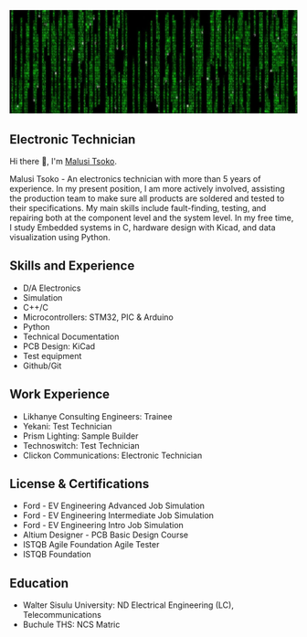 ![Electronics](https://github.com/tsokomalusi/tsokomalusi/blob/main/github_profile2.png)
## Electronic Technician
 Hi there 👋, I'm [Malusi Tsoko](https://www.linkedin.com/in/malusi-tsoko-5a9561197/). 
 
Malusi Tsoko - An electronics technician with more than 5 years of experience. In my present position, I am more actively involved, assisting the production team to make sure all products are soldered and tested to their specifications. My main skills include fault-finding, testing, and repairing both at the component level and the system level. In my free time, I study Embedded systems in C, hardware design with Kicad, and data visualization using Python.

## Skills and Experience
- D/A Electronics
- Simulation
- C++/C
- Microcontrollers: STM32, PIC & Arduino 
- Python
- Technical Documentation
- PCB Design: KiCad
- Test equipment
- Github/Git

 ## Work Experience
 - Likhanye Consulting Engineers:      Trainee
 - Yekani:                             Test Technician
 - Prism Lighting:                     Sample Builder
 - Technoswitch:                       Test Technician
 - Clickon Communications:             Electronic Technician

 ## License & Certifications
 - Ford - EV Engineering Advanced Job Simulation
 - Ford - EV Engineering Intermediate Job Simulation
 - Ford - EV Engineering Intro Job Simulation
 - Altium Designer - PCB Basic Design Course
 - ISTQB Agile Foundation Agile Tester
 - ISTQB Foundation
   
 ## Education
 - Walter Sisulu University:          ND Electrical Engineering (LC), Telecommunications
 - Buchule THS:                       NCS Matric

 










